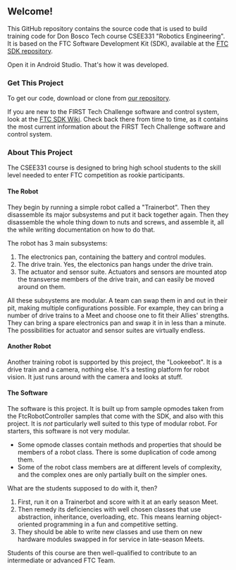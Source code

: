 ## Welcome!

This GitHub repository contains the source code that is used to build 
training code for Don Bosco Tech course CSEE331 "Robotics Engineering". 
It is based on the FTC Software Development Kit (SDK), available at the
[FTC SDK repository](https://github.com/ftctechnh/ftc_app/releases).
        
Open it in Android Studio. That's how it was developed.

### Get This Project
To get our code, download or clone from 
[our repository](https://github.com/jrasor/csee331).

If you are new to the FIRST Tech Challenge software and control system, 
look at the [FTC SDK Wiki](https://github.com/ftctechnh/ftc_app/wiki).
Check back there from time to time, as it contains the most current
information about the FIRST Tech Challenge software and control system.
### About This Project
The CSEE331 course is designed to bring high school students to the
skill level needed to enter FTC competition as rookie participants. 
#### The Robot
They begin by running a simple robot called a "Trainerbot". Then they disassemble
its major subsystems and put it back together again. Then they disassemble
the whole thing down to nuts and screws, and assemble it, all the while 
writing documentation on how to do that.

The robot has 3 main subsystems:
1. The electronics pan, containing the battery and control modules.
2. The drive train. Yes, the electonics pan hangs under the drive train.
3. The actuator and sensor suite. Actuators and sensors are mounted atop the
transverse members of the drive train, and can easily be moved around on
them.

All these subsystems are modular. A team can swap them in and out in their
pit, making multiple configurations possible. For example, they can bring 
a number of drive trains to a Meet and choose one to fit their Allies' 
strengths. They can bring a spare electronics pan and swap it in in less than
a minute. The possibilities for actuator and sensor suites are virtually
endless.
#### Another Robot
Another training robot is supported by this project, the "Lookeebot". It
is a drive train and a camera, nothing else. It's a testing platform for
robot vision. It just runs around with the camera and looks at stuff.
#### The Software
The software is this project. It is built up from sample opmodes taken from
the FtcRobotController samples that come with the SDK, and also with this
project. It is _not_ particularly well suited to this type of modular robot.
For starters, this software is not very modular.
* Some opmode classes contain methods and properties that should be members
 of a robot class. There is some duplication of code among them.
* Some of the robot class members are at different levels of complexity,
and the complex ones are only partially built on the simpler ones.

What are the students supposed to do with it, then?
1. First, run it on a Trainerbot and score with it at an early season Meet.
2. Then remedy its deficiencies with well chosen classes that use abstraction,
inheritance, overloading, etc. This means learning object-oriented programming
in a fun and competitive setting.
3. They should be able to write new classes and use them on new hardware 
modules swapped in for service in late-season Meets.

Students of this course are then well-qualified to contribute to an intermediate
or advanced FTC Team.
